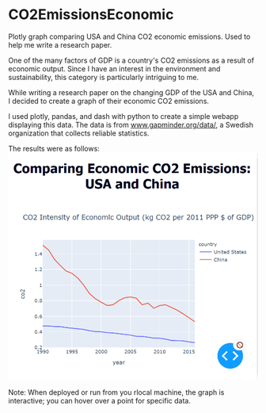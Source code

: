# CO2EmissionsEconomic
Plotly graph comparing USA and China CO2 economic emissions. Used to help me write a research paper.

One of the many factors of GDP is a country's CO2 emissions as a result of economic output. Since I have an interest in the environment and sustainability, this category is particularly intriguing to me.

While writing a research paper on the changing GDP of the USA and China, I decided to create a graph of their economic CO2 emissions.

I used plotly, pandas, and dash with python to create a simple webapp displaying this data. The data is from www.gapminder.org/data/, a Swedish organization that collects reliable statistics.

The results were as follows:
![Image of Graph](graph.PNG)

Note: When deployed or run from you rlocal machine, the graph is interactive; you can hover over a point for specific data.


